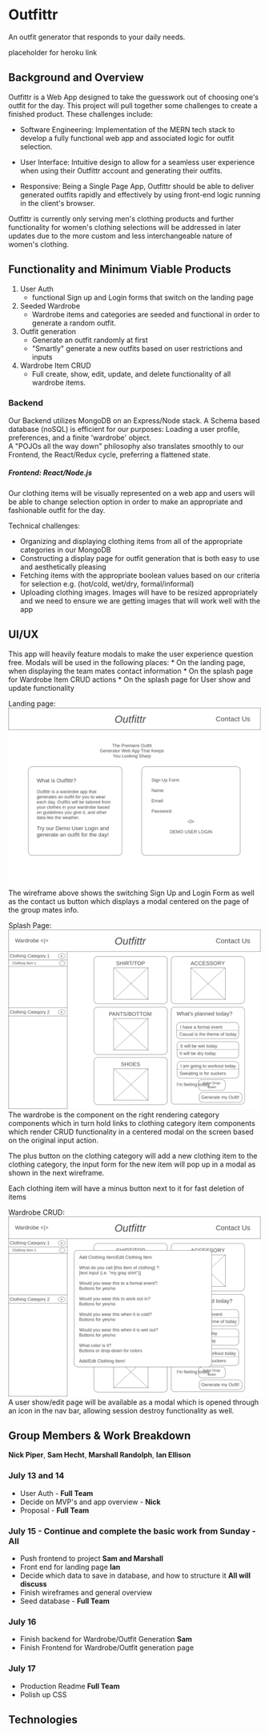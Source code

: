 # Outfittr

An outfit generator that responds to your daily needs. 

placeholder for heroku link

## Background and Overview

Outfittr is a Web App designed to take the guesswork out of choosing one's outfit
for the day. This project will pull together some challenges to create a finished
product. These challenges include:

* Software Engineering: Implementation of the MERN tech stack to develop a fully
functional web app and associated logic for outfit selection.

* User Interface: Intuitive design to allow for a seamless user experience when 
using their Outfittr account and generating their outfits.

* Responsive: Being a Single Page App, Outfittr should be able to deliver generated
outfits rapidly and effectively by using front-end logic running in the client's
browser.

Outfittr is currently only serving men's clothing products and further functionality
for women's clothing selections will be addressed in later updates due to the more 
custom and less interchangeable nature of women's clothing. 

## Functionality and Minimum Viable Products

1. User Auth
    * functional Sign up and Login forms that switch on the landing page
2. Seeded Wardrobe
    * Wardrobe items and categories are seeded and functional in order to generate
    a random outfit.
3. Outfit generation
    * Generate an outfit randomly at first
    * "Smartly" generate a new outfits based on user restrictions and inputs
4. Wardrobe Item CRUD
    * Full create, show, edit, update, and delete functionality of all wardrobe 
    items.

### Backend

Our Backend utilizes MongoDB on an Express/Node stack. A Schema based database (noSQL) is efficient for our purposes: Loading a user profile, preferences, and a finite 'wardrobe' object.      
A "POJOs all the way down" philosophy also translates smoothly to our Frontend, the React/Redux cycle, preferring a flattened state. 

##### Frontend: React/Node.js

Our clothing items will be visually represented on a web app and users will be able to change selection option in order to make an appropriate and fashionable outfit for the day.

Technical challenges:
  - Organizing and displaying clothing items from all of the appropriate categories in our MongoDB
  - Constructing a display page for outfit generation that is both easy to use and aesthetically pleasing
  - Fetching items with the appropriate boolean values based on our criteria for selection e.g. (hot/cold, wet/dry, formal/informal)
  - Uploading clothing images. Images will have to be resized appropriately and we need to ensure we are getting images that will work well with the app

## UI/UX 

This app will heavily feature modals to make the user experience question free.
Modals will be used in the following places:
    * On the landing page, when displaying the team mates contact information
    * On the splash page for Wardrobe Item CRUD actions 
    * On the splash page for User show and update functionality

Landing page:
![LandingPage](/assets/images/Homepage.png)
The wireframe above shows the switching Sign Up and Login Form as well as the 
contact us button which displays a modal centered on the page of the group mates
info.

Splash Page:
![SplashPage](/assets/images/Homepage_2.png)
The wardrobe is the component on the right rendering category components which in
turn hold links to clothing category item components which render CRUD functionality
in a centered modal on the screen based on the original input action. 

The plus button on the clothing category will add a new clothing item to the clothing 
category, the input form for the new item will pop up in a modal as shown in the 
next wireframe.

Each clothing item will have a minus button next to it for fast deletion of items

Wardrobe CRUD:
![WardrobeCRUD](/assets/images/Homepage_3.png)
A user show/edit page will be available as a modal which is opened through an icon 
in the nav bar, allowing session destroy functionality as well.



## Group Members & Work Breakdown

**Nick Piper**,
**Sam Hecht**,
**Marshall Randolph**,
**Ian Ellison**

### July 13 and 14
  - User Auth -  **Full Team**
  - Decide on MVP's and app overview - **Nick**
  - Proposal - **Full Team**  

### July 15 - Continue and complete the basic work from Sunday - **All**
  - Push frontend to project **Sam and Marshall**
  - Front end for landing page **Ian**
  - Decide which data to save in database, and how to structure it **All will discuss**
  - Finish wireframes and general overview
  - Seed database - **Full Team**

### July 16

  - Finish backend for Wardrobe/Outfit Generation **Sam**
  - Finish Frontend for Wardrobe/Outfit generation page

### July 17
  - Production Readme **Full Team**
  - Polish up CSS
## Technologies
